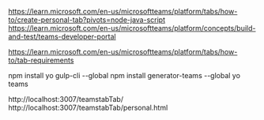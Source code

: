 https://learn.microsoft.com/en-us/microsoftteams/platform/tabs/how-to/create-personal-tab?pivots=node-java-script
https://learn.microsoft.com/en-us/microsoftteams/platform/concepts/build-and-test/teams-developer-portal

https://learn.microsoft.com/en-us/microsoftteams/platform/tabs/how-to/tab-requirements

npm install yo gulp-cli --global
npm install generator-teams --global
yo teams

http://localhost:3007/teamstabTab/
http://localhost:3007/teamstabTab/personal.html